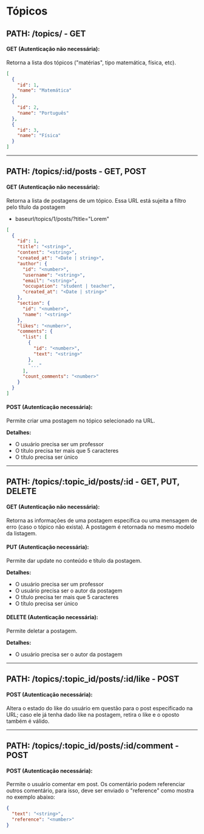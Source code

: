 # **Tópicos**

## **PATH: /topics/ - GET**

#### GET (Autenticação não necessária):
Retorna a lista dos tópicos ("matérias", tipo matemática, física, etc).

```json
[
  {
    "id": 1,
    "name": "Matemática"
  },
  {
    "id": 2,
    "name": "Português"
  },
  {
    "id": 3,
    "name": "Física"
  }
]
```

<hr>

## **PATH: /topics/:id/posts - GET, POST**

#### GET (Autenticação não necessária):
Retorna a lista de postagens de um tópico. Essa URL está sujeita a filtro pelo título da postagem
- baseurl/topics/1/posts/?title="Lorem"

```json
[
  {
    "id": 1,
    "title": "<string>",
    "content": "<string>",
    "created_at": "<Date | string>",
    "author": {
      "id": "<number>",
      "username": "<string>",
      "email": "<string>",
      "occupation": "student | teacher",
      "created_at": "<Date | string>"
    },
    "section": {
      "id": "<number>",
      "name": "<string>"
    },
    "likes": "<number>",
    "comments": {
      "list": [
        {
          "id": "<number>",
          "text": "<string>"
        },
        "..."
      ],
      "count_comments": "<number>"
    }
  }
]
```

#### POST (Autenticação necessária):

Permite criar uma postagem no tópico selecionado na URL.

**Detalhes:**
- O usuário precisa ser um professor
- O título precisa ter mais que 5 caracteres
- O título precisa ser único

<hr>

## **PATH: /topics/:topic_id/posts/:id - GET, PUT, DELETE**

#### GET (Autenticação não necessária):
Retorna as informações de uma postagem específica ou uma mensagem de erro (caso o tópico não exista). A postagem é retornada no mesmo modelo da listagem.

#### PUT (Autenticação necessária):
Permite dar update no conteúdo e título da postagem.

**Detalhes:**
- O usuário precisa ser um professor
- O usuário precisa ser o autor da postagem
- O título precisa ter mais que 5 caracteres
- O título precisa ser único

#### DELETE (Autenticação necessária):
Permite deletar a postagem.

**Detalhes:**
- O usuário precisa ser o autor da postagem

<hr>

## **PATH: /topics/:topic_id/posts/:id/like - POST**

#### POST (Autenticação necessária):
Altera o estado do like do usuário em questão para o post especificado na URL; caso ele já tenha dado like na postagem, retira o like e o oposto também é válido.

<hr>


## **PATH: /topics/:topic_id/posts/:id/comment - POST**

#### POST (Autenticação necessária):
Permite o usuário comentar em post. Os comentário podem referenciar outros comentário, para isso, deve ser enviado o "reference" como mostra no exemplo abaixo:

```json
{
  "text": "<string>",
  "reference": "<number>"
}
```

